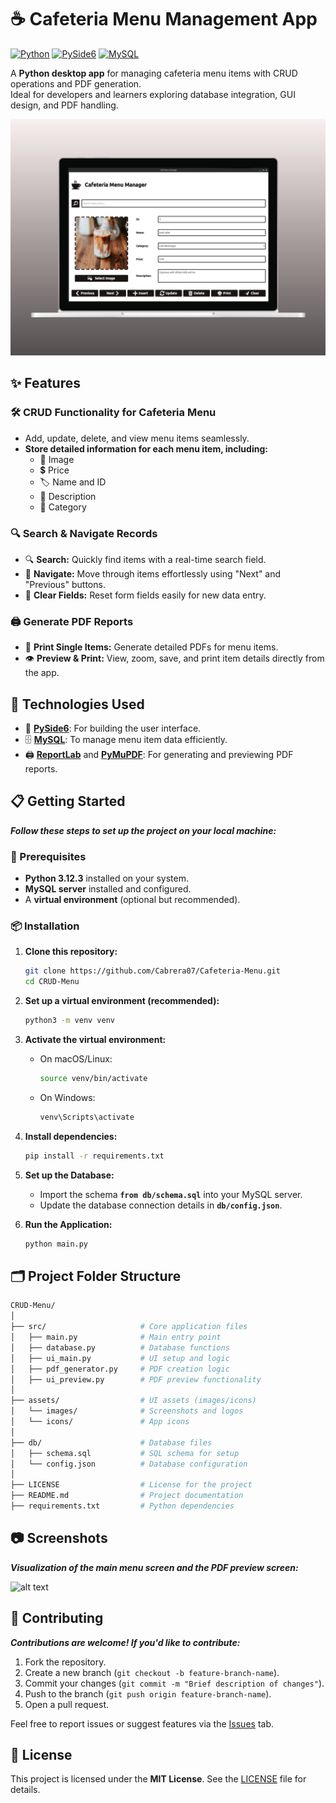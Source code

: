 # ☕ Cafeteria Menu Management App

[![Python](https://img.shields.io/badge/Python-3.12.3-336ea0?labelColor=000000&style=for-the-badge&logo=python&logoColor=FFFFFF&link=https://www.python.org/downloads/release/python-3123/)](https://www.python.org/downloads/release/python-3123/)
[![PySide6](https://img.shields.io/badge/PySide6-UI%20Framework-21aa66?labelColor=000000&style=for-the-badge&logo=qt&logoColor=FFFFFF&link=https://pypi.org/project/PySide6/)](https://pypi.org/project/PySide6/)
[![MySQL](https://img.shields.io/badge/MySQL-Database-bf720d?labelColor=000000&style=for-the-badge&logo=mysql&logoColor=FFFFFF&link=https://www.mysql.com/)](https://www.mysql.com/)

A **Python desktop app** for managing cafeteria menu items with CRUD operations and PDF generation.  
Ideal for developers and learners exploring database integration, GUI design, and PDF handling.

![alt text](/assets/images/mockup-main.png)

## ✨ Features

### 🛠 CRUD Functionality for Cafeteria Menu

- Add, update, delete, and view menu items seamlessly.
- **Store detailed information for each menu item, including:**
  - 📸 Image
  - 💲 Price
  - 🏷 Name and ID
  - 📝 Description
  - 📂 Category

### 🔍 Search & Navigate Records

- 🔍 **Search:** Quickly find items with a real-time search field.
- 🔄 **Navigate:** Move through items effortlessly using "Next" and "Previous" buttons.
- 🧹 **Clear Fields:** Reset form fields easily for new data entry.

### 🖨 Generate PDF Reports

- 📝 **Print Single Items:** Generate detailed PDFs for menu items.
- 👁️ **Preview & Print:** View, zoom, save, and print item details directly from the app.

## 🧰 Technologies Used

- 🎨 **[PySide6](https://pypi.org/project/PySide6/)**: For building the user interface.
- 🗄️ **[MySQL](https://www.mysql.com/)**: To manage menu item data efficiently.
- 🖨️ **[ReportLab](https://docs.reportlab.com/)** and **[PyMuPDF](https://pymupdf.readthedocs.io/)**: For generating and previewing PDF reports.

## 📋 Getting Started

***Follow these steps to set up the project on your local machine:***

### 🔧 Prerequisites

- **Python 3.12.3** installed on your system.
- **MySQL server** installed and configured.
- A **virtual environment** (optional but recommended).

### 📦 Installation

1. **Clone this repository:**

    ```bash
    git clone https://github.com/Cabrera07/Cafeteria-Menu.git
    cd CRUD-Menu
    ```

2. **Set up a virtual environment (recommended):**

    ```bash
    python3 -m venv venv
    ```

3. **Activate the virtual environment:**

   - On macOS/Linux:
  
        ```bash
        source venv/bin/activate
        ```

   - On Windows:

        ```bash
        venv\Scripts\activate
        ```

4. **Install dependencies:**

    ```bash
    pip install -r requirements.txt
    ```

5. **Set up the Database:**
    - Import the schema **`from db/schema.sql`** into your MySQL server.
    - Update the database connection details in **`db/config.json`**.

6. **Run the Application:**

    ```bash
    python main.py
    ```

## 🗂 Project Folder Structure

```bash
CRUD-Menu/
│
├── src/                     # Core application files
│   ├── main.py              # Main entry point
│   ├── database.py          # Database functions
│   ├── ui_main.py           # UI setup and logic
│   ├── pdf_generator.py     # PDF creation logic
│   ├── ui_preview.py        # PDF preview functionality
│
├── assets/                  # UI assets (images/icons)
│   └── images/              # Screenshots and logos
│   └── icons/               # App icons
│
├── db/                      # Database files
│   ├── schema.sql           # SQL schema for setup
│   └── config.json          # Database configuration
│
├── LICENSE                  # License for the project
├── README.md                # Project documentation
├── requirements.txt         # Python dependencies           
```

## 📷 Screenshots

***Visualization of the main menu screen and the PDF preview screen:***

![alt text](/assets/images/mockup-2.png)

## 🤝 Contributing

***Contributions are welcome! If you'd like to contribute:***

1. Fork the repository.
2. Create a new branch (`git checkout -b feature-branch-name`).
3. Commit your changes (`git commit -m "Brief description of changes"`).
4. Push to the branch (`git push origin feature-branch-name`).
5. Open a pull request.

Feel free to report issues or suggest features via the [Issues](https://github.com/Cabrera07/Cafeteria-Menu/issues) tab.

## 📜 License

This project is licensed under the **MIT License**. See the [LICENSE](LICENSE) file for details.

